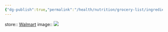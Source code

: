 ```yaml
---
{"dg-publish":true,"permalink":"/health/nutrition/grocery-list/ingredients/fruits-and-vegetables/poblano-peppers/"}
---
```



store:: [Walmart](https://www.walmart.com/ip/Fresh-Poblano-Pepper-Each/44391135)
image:: ![](https://i5.walmartimages.com/asr/d5805f54-ccba-440a-a73c-1f47a56fca12_1.17cbe45fef678754efdc98e365207640.jpeg?odnHeight=612&odnWidth=612&odnBg=FFFFFF)
